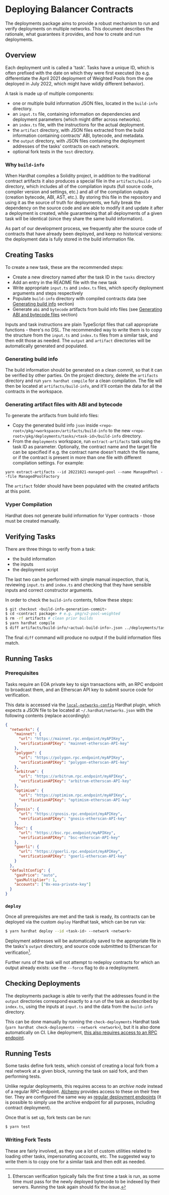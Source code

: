 # Deploying Balancer Contracts

The deployments package aims to provide a robust mechanism to run and verify deployments on multiple networks. This document describes the rationale, what guarantees it provides, and how to create and run deployments.

## Overview

Each deployment unit is called a 'task'. Tasks have a unique ID, which is often prefixed with the date on which they were first executed (to e.g. differentiate the April 2021 deployment of Weighted Pools from the one deployed in July 2022, which might have wildly different behavior).

A task is made up of multiple components:

- one or multiple build information JSON files, located in the `build-info` directory.
- an `input.ts` file, containing information on dependencies and deployment parameters (which might differ across networks).
- an `index.ts` file, with the instructions for the actual deployment.
- the `artifact` directory, with JSON files extracted from the build information containing contracts' ABI, bytecode, and metadata.
- the `output` directory, with JSON files containing the deployment addresses of the tasks' contracts on each network.
- optional fork tests in the `test` directory.

### Why `build-info`

When Hardhat compiles a Solidity project, in addition to the traditional contract artifacts it also produces a special file in the `artifacts/build-info` directory, which includes all of the compilation inputs (full source code, compiler version and settings, etc.) and all of the compilation outputs (creation bytecode, ABI, AST, etc.). By storing this file in the repository and using it as the source of truth for deployments, we fully break the dependency on the source code and are able to modify it and update it after a deployment is created, while guaranteeing that all deployments of a given task will be identical (since they share the same build information).

As part of our development process, we frequently alter the source code of contracts that have already been deployed, and keep no historical versions: the deployment data is fully stored in the build information file.

## Creating Tasks

To create a new task, these are the recommended steps:

- Create a new directory named after the task ID in the `tasks` directory
- Add an entry in the README file with the new task
- Write appropriate `input.ts` and `index.ts` files, which specify deployment arguments and steps respectively
- Populate `build-info` directory with compiled contracts data (see [Generating build info](#generating-build-info) section)
- Generate `abi` and `bytecode` artifacts from build info files (see [Generating ABI and bytecode files](#generating-abi-and-bytecode-files) section)

Inputs and task instructions are plain TypeScript files that call appropriate functions - there's no DSL. The recommended way to write them is to copy the structure from the `input.ts` and `index.ts` files from a similar task, and then edit those as needed.
The `output` and `artifact` directories will be automatically generated and populated.

### Generating build info

The build information should be generated on a clean commit, so that it can be verified by other parties. On the project directory, delete the `artifacts` directory and run `yarn hardhat compile` for a clean compilation. The file will then be located at `artifacts/build-info`, and it'll contain the data for all the contracts in the workspace.

### Generating artifact files with ABI and bytecode

To generate the artifacts from build info files:

- Copy the generated build info `json` inside `<repo-root>/pkg/<workspace>/artifacts/build-info` to the new `<repo-root>/pkg/deployments/tasks/<task-id>/build-info` directory.
- From the `deployments` workspace, run `extract-artifacts` task using the task ID as parameter. Optionally, the contract name and the target file can be specified if e.g. the contract name doesn't match the file name, or if the contract is present in more than one file with different compilation settings. For example:

```
yarn extract-artifacts --id 20221021-managed-pool --name ManagedPool --file ManagedPoolFactory
```

The `artifact` folder should have been populated with the created artifacts at this point.

### Vyper Compilation

Hardhat does not generate build information for Vyper contracts - those must be created manually.

## Verifying Tasks

There are three things to verify from a task:

- the build information
- the inputs
- the deployment script

The last two can be performed with simple manual inspection, that is, reviewing `input.ts` and `index.ts` and checking that they have sensible inputs and correct constructor arguments.

In order to check the `build-info` contents, follow these steps:

```bash
$ git checkout <build-info-generation-commit>
$ cd <contract package> # e.g. pkg/v2-pool-weighted
$ rm -rf artifacts # clean prior builds
$ yarn hardhat compile
$ diff artifacts/build-info/<actual-build-info>.json ../deployments/tasks/<task-id>/build-info/<expected-build-info>.json
```

The final `diff` command will produce no output if the build information files match.

## Running Tasks

### Prerequisites

Tasks require an EOA private key to sign transactions with, an RPC endpoint to broadcast them, and an Etherscan API key to submit source code for verification.

This data is accessed via the [`local-networks-config`](https://www.npmjs.com/package/hardhat-local-networks-config-plugin) Hardhat plugin, which expects a JSON file to be located at `~/.hardhat/networks.json` with the following contents (replace accordingly):

```json
{
  "networks": {
    "mainnet": {
      "url": "https://mainnet.rpc.endpoint/myAPIKey",
      "verificationAPIKey": "mainnet-etherscan-API-key"
    },
    "polygon": {
      "url": "https://polygon.rpc.endpoint/myAPIKey",
      "verificationAPIKey": "polygon-etherscan-API-key"
    },
    "arbitrum": {
      "url": "https://arbitrum.rpc.endpoint/myAPIKey",
      "verificationAPIKey": "arbitrum-etherscan-API-key"
    },
    "optimism": {
      "url": "https://optimism.rpc.endpoint/myAPIKey",
      "verificationAPIKey": "optimism-etherscan-API-key"
    },
    "gnosis": {
      "url": "https://gnosis.rpc.endpoint/myAPIKey",
      "verificationAPIKey": "gnosis-etherscan-API-key"
    },
    "bsc": {
      "url": "https://bsc.rpc.endpoint/myAPIKey",
      "verificationAPIKey": "bsc-etherscan-API-key"
    },
    "goerli": {
      "url": "https://goerli.rpc.endpoint/myAPIKey",
      "verificationAPIKey": "goerli-etherscan-API-key"
    }
  },
  "defaultConfig": {
    "gasPrice": "auto",
    "gasMultiplier": 1,
    "accounts": ["0x-eoa-private-key"]
  }
}
```

### `deploy`

Once all prerequisites are met and the task is ready, its contracts can be deployed via the custom `deploy` Hardhat task, which can be run via:

```bash
$ yarn hardhat deploy --id <task-id> --network <network>
```

Deployment addresses will be automatically saved to the appropriate file in the tasks's `output` directory, and source code submittted to Etherscan for verification[^1].

Further runs of the task will not attempt to redeploy contracts for which an output already exists: use the `--force` flag to do a redeployment.

## Checking Deployments

The deployments package is able to verify that the addresses found in the `output` directories correspond exactly to a run of the task as described by `index.ts`, using the inputs at `input.ts` and the data from the `build-info` directory.

This can be done manually by running the `check-deployments` Hardhat task (`yarn hardhat check-deployments --network <network>`), but it is also done automatically on CI. Like deployment, [this also requires access to an RPC endpoint](#prerequisites).

## Running Tests

Some tasks define fork tests, which consist of creating a local fork from a real network at a given block, running the task on said fork, and then performing tests.

Unlike regular deployments, this requires access to an _archive node_ instead of a regular RPC endpoint. [Alchemy](https://www.alchemy.com/) provides access to these on their free tier. They are configured the same way as [regular deployment endpoints](#prerequisites) (it is possible to simply use the archive endpoint for all purposes, including contract deployment).

Once that is set up, fork tests can be run:

```bash
$ yarn test
```

### Writing Fork Tests

These are fairly involved, as they use a lot of custom utilities related to loading other tasks, impersonating accounts, etc. The suggested way to write them is to copy one for a similar task and then edit as needed.

[^1]: Etherscan verification typically fails the first time a task is run, as some time must pass for the newly deployed bytecode to be indexed by their servers. Running the task again should fix the issue.

